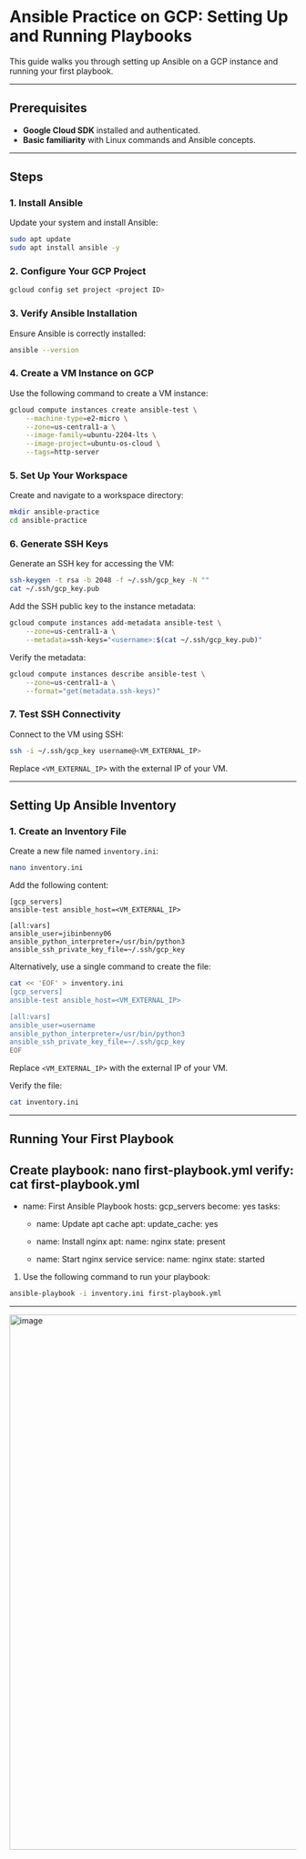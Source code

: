# Ansible Practice on GCP: Setting Up and Running Playbooks

This guide walks you through setting up Ansible on a GCP instance and running your first playbook.

---

## Prerequisites
- **Google Cloud SDK** installed and authenticated.
- **Basic familiarity** with Linux commands and Ansible concepts.

---

## Steps

### 1. Install Ansible
Update your system and install Ansible:
```bash
sudo apt update
sudo apt install ansible -y
```

### 2. Configure Your GCP Project

```bash
gcloud config set project <project ID>
```

### 3. Verify Ansible Installation
Ensure Ansible is correctly installed:
```bash
ansible --version
```

### 4. Create a VM Instance on GCP
Use the following command to create a VM instance:
```bash
gcloud compute instances create ansible-test \
    --machine-type=e2-micro \
    --zone=us-central1-a \
    --image-family=ubuntu-2204-lts \
    --image-project=ubuntu-os-cloud \
    --tags=http-server
```

### 5. Set Up Your Workspace
Create and navigate to a workspace directory:
```bash
mkdir ansible-practice
cd ansible-practice
```

### 6. Generate SSH Keys
Generate an SSH key for accessing the VM:
```bash
ssh-keygen -t rsa -b 2048 -f ~/.ssh/gcp_key -N ""
cat ~/.ssh/gcp_key.pub
```

Add the SSH public key to the instance metadata:
```bash
gcloud compute instances add-metadata ansible-test \
    --zone=us-central1-a \
    --metadata=ssh-keys="<username>:$(cat ~/.ssh/gcp_key.pub)"
```

Verify the metadata:
```bash
gcloud compute instances describe ansible-test \
    --zone=us-central1-a \
    --format="get(metadata.ssh-keys)"
```

### 7. Test SSH Connectivity
Connect to the VM using SSH:
```bash
ssh -i ~/.ssh/gcp_key username@<VM_EXTERNAL_IP>
```
Replace `<VM_EXTERNAL_IP>` with the external IP of your VM.

---

## Setting Up Ansible Inventory

### 1. Create an Inventory File
Create a new file named `inventory.ini`:
```bash
nano inventory.ini
```

Add the following content:
```
[gcp_servers]
ansible-test ansible_host=<VM_EXTERNAL_IP>

[all:vars]
ansible_user=jibinbenny06
ansible_python_interpreter=/usr/bin/python3
ansible_ssh_private_key_file=~/.ssh/gcp_key
```

Alternatively, use a single command to create the file:
```bash
cat << 'EOF' > inventory.ini
[gcp_servers]
ansible-test ansible_host=<VM_EXTERNAL_IP>

[all:vars]
ansible_user=username
ansible_python_interpreter=/usr/bin/python3
ansible_ssh_private_key_file=~/.ssh/gcp_key
EOF
```

Replace `<VM_EXTERNAL_IP>` with the external IP of your VM.

Verify the file:
```bash
cat inventory.ini
```

---

## Running Your First Playbook

Create playbook: nano first-playbook.yml
verify: cat first-playbook.yml
---
- name: First Ansible Playbook
  hosts: gcp_servers
  become: yes
  tasks:
    - name: Update apt cache
      apt:
        update_cache: yes

    - name: Install nginx
      apt:
        name: nginx
        state: present

    - name: Start nginx service
      service:
        name: nginx
        state: started

1. Use the following command to run your playbook:
```bash
ansible-playbook -i inventory.ini first-playbook.yml
```

---

<img width="940" alt="image" src="https://github.com/user-attachments/assets/1aae2a8c-4d84-4e83-b201-bc9d44915b68">


